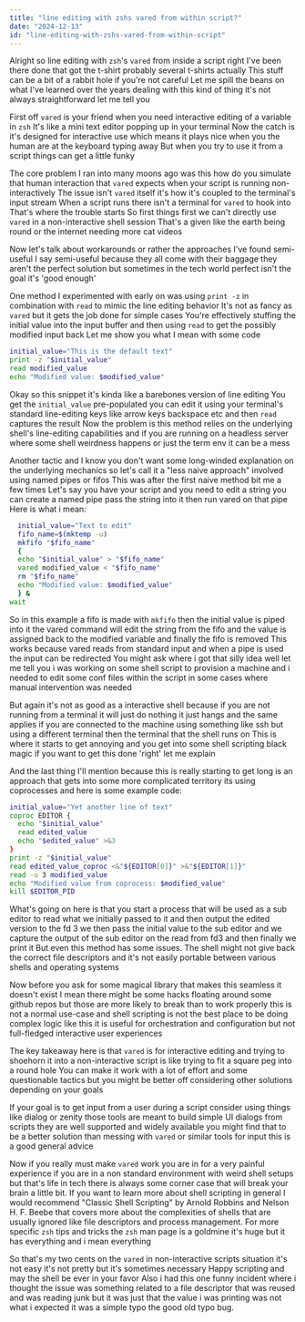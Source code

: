 ```yaml
---
title: "line editing with zshs vared from within script?"
date: "2024-12-13"
id: "line-editing-with-zshs-vared-from-within-script"
---
```


Alright so line editing with `zsh`'s `vared` from inside a script right I've been there done that got the t-shirt probably several t-shirts actually This stuff can be a bit of a rabbit hole if you're not careful Let me spill the beans on what I've learned over the years dealing with this kind of thing it's not always straightforward let me tell you

First off `vared` is your friend when you need interactive editing of a variable in `zsh` It's like a mini text editor popping up in your terminal Now the catch is it's designed for interactive use which means it plays nice when you the human are at the keyboard typing away But when you try to use it from a script things can get a little funky

The core problem I ran into many moons ago was this how do you simulate that human interaction that `vared` expects when your script is running non-interactively The issue isn't `vared` itself it's how it's coupled to the terminal's input stream When a script runs there isn't a terminal for `vared` to hook into That's where the trouble starts So first things first we can't directly use `vared` in a non-interactive shell session That's a given like the earth being round or the internet needing more cat videos

Now let's talk about workarounds or rather the approaches I've found semi-useful I say semi-useful because they all come with their baggage they aren't the perfect solution but sometimes in the tech world perfect isn't the goal it's 'good enough'

One method I experimented with early on was using `print -z` in combination with `read` to mimic the line editing behavior It's not as fancy as `vared` but it gets the job done for simple cases You're effectively stuffing the initial value into the input buffer and then using `read` to get the possibly modified input back Let me show you what I mean with some code

```zsh
initial_value="This is the default text"
print -z "$initial_value"
read modified_value
echo "Modified value: $modified_value"
```

Okay so this snippet it's kinda like a barebones version of line editing You get the `initial_value` pre-populated you can edit it using your terminal's standard line-editing keys like arrow keys backspace etc and then `read` captures the result Now the problem is this method relies on the underlying shell's line-editing capabilities and if you are running on a headless server where some shell weirdness happens or just the term env it can be a mess

Another tactic and I know you don't want some long-winded explanation on the underlying mechanics so let's call it a "less naive approach" involved using named pipes or fifos This was after the first naive method bit me a few times Let's say you have your script and you need to edit a string you can create a named pipe pass the string into it then run vared on that pipe Here is what i mean:

```zsh
  initial_value="Text to edit"
  fifo_name=$(mktemp -u)
  mkfifo "$fifo_name"
  {
  echo "$initial_value" > "$fifo_name"
  vared modified_value < "$fifo_name"
  rm "$fifo_name"
  echo "Modified value: $modified_value"
  } &
wait
```

So in this example a fifo is made with `mkfifo` then the initial value is piped into it the vared command will edit the string from the fifo and the value is assigned back to the modified variable and finally the fifo is removed This works because vared reads from standard input and when a pipe is used the input can be redirected You might ask where i got that silly idea well let me tell you i was working on some shell script to provision a machine and i needed to edit some conf files within the script in some cases where manual intervention was needed

But again it's not as good as a interactive shell because if you are not running from a terminal it will just do nothing it just hangs and the same applies if you are connected to the machine using something like ssh but using a different terminal then the terminal that the shell runs on This is where it starts to get annoying and you get into some shell scripting black magic if you want to get this done 'right' let me explain

And the last thing I'll mention because this is really starting to get long is an approach that gets into some more complicated territory its using coprocesses and here is some example code:

```zsh
initial_value="Yet another line of text"
coproc EDITOR {
  echo "$initial_value"
  read edited_value
  echo "$edited_value" >&3
}
print -z "$initial_value"
read edited_value_coproc <&"${EDITOR[0]}" >&"${EDITOR[1]}"
read -u 3 modified_value
echo "Modified value from coprocess: $modified_value"
kill $EDITOR_PID
```

What's going on here is that you start a process that will be used as a sub editor to read what we initially passed to it and then output the edited version to the fd 3 we then pass the initial value to the sub editor and we capture the output of the sub editor on the read from fd3 and then finally we print it But even this method has some issues. The shell might not give back the correct file descriptors and it's not easily portable between various shells and operating systems

Now before you ask for some magical library that makes this seamless it doesn't exist I mean there might be some hacks floating around some github repos but those are more likely to break than to work properly this is not a normal use-case and shell scripting is not the best place to be doing complex logic like this it is useful for orchestration and configuration but not full-fledged interactive user experiences

The key takeaway here is that `vared` is for interactive editing and trying to shoehorn it into a non-interactive script is like trying to fit a square peg into a round hole You can make it work with a lot of effort and some questionable tactics but you might be better off considering other solutions depending on your goals

If your goal is to get input from a user during a script consider using things like dialog or zenity those tools are meant to build simple UI dialogs from scripts they are well supported and widely available you might find that to be a better solution than messing with `vared` or similar tools for input this is a good general advice

Now if you really must make `vared` work you are in for a very painful experience if you are in a non standard environment with weird shell setups but that's life in tech there is always some corner case that will break your brain a little bit. If you want to learn more about shell scripting in general I would recommend "Classic Shell Scripting" by Arnold Robbins and Nelson H. F. Beebe that covers more about the complexities of shells that are usually ignored like file descriptors and process management. For more specific `zsh` tips and tricks the `zsh` man page is a goldmine it's huge but it has everything and i mean everything

So that's my two cents on the `vared` in non-interactive scripts situation it's not easy it's not pretty but it's sometimes necessary Happy scripting and may the shell be ever in your favor Also i had this one funny incident where i thought the issue was something related to a file descriptor that was reused and was reading junk but it was just that the value i was printing was not what i expected it was a simple typo the good old typo bug.
